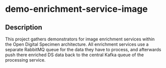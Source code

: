 # demo-enrichment-service-image

## Description
This project gathers demonstrators for image enrichment services within the Open Digital Specimen architecture. All enrichment services use a separate RabbitMQ queue for the data they have to process, and afterwards push there enriched DS data back to the central Kafka queue of the processing service.

  
